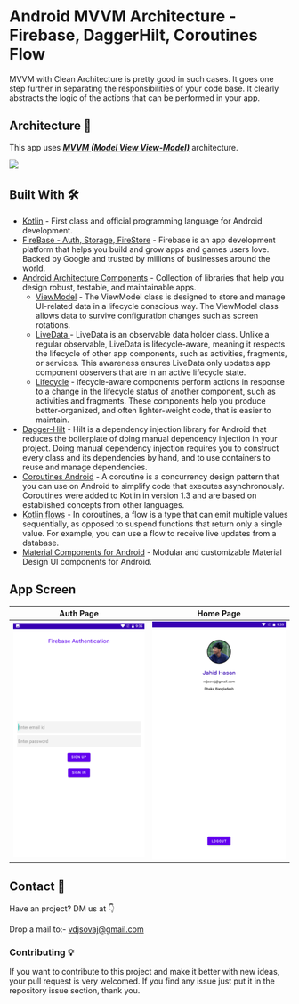 # Android MVVM Architecture - Firebase, DaggerHilt, Coroutines Flow

MVVM with Clean Architecture is pretty good in such cases. It goes one step further in separating the responsibilities of your code base. It clearly abstracts the logic of the actions that can be performed in your app.

## Architecture 🗼

This app uses [***MVVM (Model View
View-Model)***](https://developer.android.com/jetpack/docs/guide#recommended-app-arch) architecture.

![](https://developer.android.com/topic/libraries/architecture/images/final-architecture.png)

## Built With 🛠

- [Kotlin](https://kotlinlang.org/) - First class and official programming language for Android
  development.
- [FireBase - Auth, Storage, FireStore](https://firebase.google.com/) - Firebase is an app development platform that helps you build and grow apps and games users love. Backed by Google and trusted by millions of businesses around the world.
- [Android Architecture Components](https://developer.android.com/topic/libraries/architecture) -
  Collection of libraries that help you design robust, testable, and maintainable apps.
  - [ViewModel](https://developer.android.com/topic/libraries/architecture/viewmodel) - The ViewModel class is designed to store and manage UI-related data in a lifecycle conscious way. The ViewModel class allows data to survive configuration changes such as screen rotations.
  - [LiveData ](https://developer.android.com/topic/libraries/architecture/livedata) - LiveData is an observable data holder class. Unlike a regular observable, LiveData is lifecycle-aware, meaning it respects the lifecycle of other app components, such as activities, fragments, or services. This awareness ensures LiveData only updates app component observers that are in an active lifecycle state.
  - [Lifecycle](https://developer.android.com/jetpack/androidx/releases/lifecycle) - ifecycle-aware components perform actions in response to a change in the lifecycle status of another component, such as activities and fragments. These components help you produce better-organized, and often lighter-weight code, that is easier to maintain.
- [Dagger-Hilt](https://developer.android.com/training/dependency-injection/hilt-android) - Hilt is a dependency injection library for Android that reduces the boilerplate of doing manual dependency injection in your project. Doing manual dependency injection requires you to construct every class and its dependencies by hand, and to use containers to reuse and manage dependencies.
- [Coroutines Android](https://developer.android.com/kotlin/coroutines) - A coroutine is a concurrency design pattern that you can use on Android to simplify code that executes asynchronously. Coroutines were added to Kotlin in version 1.3 and are based on established concepts from other languages.
- [Kotlin flows](https://developer.android.com/kotlin/flow) - In coroutines, a flow is a type that can emit multiple values sequentially, as opposed to suspend functions that return only a single value. For example, you can use a flow to receive live updates from a database.
- [Material Components for Android](https://github.com/material-components/material-components-android) - Modular and customizable Material Design UI components for Android.

## App Screen

Auth Page | Home Page 
--- | --- 
![](https://github.com/JahidHasanCO/Android-MVVM-Architecture-Firebase-Dagger-Hilt-Coroutines-Flow/blob/master/ART/auth.png) | ![](https://github.com/JahidHasanCO/Android-MVVM-Architecture-Firebase-Dagger-Hilt-Coroutines-Flow/blob/master/ART/main.png) 
## Contact 📩

Have an project? DM us at 👇

Drop a mail to:- vdjsovaj@gmail.com

### Contributing 💡
If you want to contribute to this project and make it better with new ideas, your pull request is very welcomed.
If you find any issue just put it in the repository issue section, thank you.
